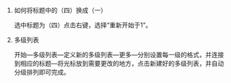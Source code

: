 1. 如何将标题中的（四）换成（一）

   选中标题为（四）点击右键，选择“重新开始于1”。

2. 多级列表

   开始—多级列表—定义新的多级列表—更多—分别设置每一级的格式，并连接到相应的标题—将光标放到需要更改的地方，点击新建好的多级列表，并自动分级排列即可完成。

